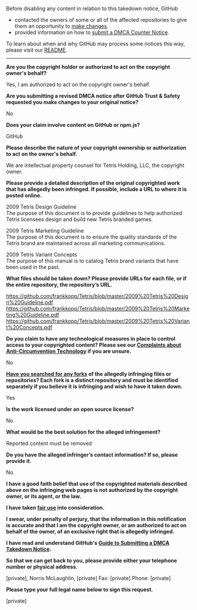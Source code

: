 Before disabling any content in relation to this takedown notice, GitHub
- contacted the owners of some or all of the affected repositories to give them an opportunity to [make changes](https://docs.github.com/en/github/site-policy/dmca-takedown-policy#a-how-does-this-actually-work).
- provided information on how to [submit a DMCA Counter Notice](https://docs.github.com/en/articles/guide-to-submitting-a-dmca-counter-notice).

To learn about when and why GitHub may process some notices this way, please visit our [README](https://github.com/github/dmca/blob/master/README.md#anatomy-of-a-takedown-notice).

---

**Are you the copyright holder or authorized to act on the copyright owner's behalf?**

Yes, I am authorized to act on the copyright owner's behalf.

**Are you submitting a revised DMCA notice after GitHub Trust & Safety requested you make changes to your original notice?**

No

**Does your claim involve content on GitHub or npm.js?**

GitHub

**Please describe the nature of your copyright ownership or authorization to act on the owner's behalf.**

We are intellectual property counsel for Tetris Holding, LLC, the copyright owner.

**Please provide a detailed description of the original copyrighted work that has allegedly been infringed. If possible, include a URL to where it is posted online.**

2009 Tetris Design Guideline  
The purpose of this document is to provide guidelines to help authorized Tetris licensees design and build new Tetris branded games.

2009 Tetris Marketing Guideline  
The purpose of this document is to ensure the quality standards of the Tetris brand are maintained across all marketing communications.

2009 Tetris Variant Concepts  
The purpose of this manual is to catalog Tetris brand variants that have been used in the past.

**What files should be taken down? Please provide URLs for each file, or if the entire repository, the repository’s URL.**

https://github.com/frankkopp/Tetris/blob/master/2009%20Tetris%20Design%20Guideline.pdf  
https://github.com/frankkopp/Tetris/blob/master/2009%20Tetris%20Marketing%20Guideline.pdf  
https://github.com/frankkopp/Tetris/blob/master/2009%20Tetris%20Variant%20Concepts.pdf

**Do you claim to have any technological measures in place to control access to your copyrighted content? Please see our <a href="https://docs.github.com/articles/guide-to-submitting-a-dmca-takedown-notice#complaints-about-anti-circumvention-technology">Complaints about Anti-Circumvention Technology</a> if you are unsure.**

No

**<a href="https://docs.github.com/articles/dmca-takedown-policy#b-what-about-forks-or-whats-a-fork">Have you searched for any forks</a> of the allegedly infringing files or repositories? Each fork is a distinct repository and must be identified separately if you believe it is infringing and wish to have it taken down.**

Yes

**Is the work licensed under an open source license?**

No

**What would be the best solution for the alleged infringement?**

Reported content must be removed

**Do you have the alleged infringer’s contact information? If so, please provide it.**

No.

**I have a good faith belief that use of the copyrighted materials described above on the infringing web pages is not authorized by the copyright owner, or its agent, or the law.**

**I have taken <a href="https://www.lumendatabase.org/topics/22">fair use</a> into consideration.**

**I swear, under penalty of perjury, that the information in this notification is accurate and that I am the copyright owner, or am authorized to act on behalf of the owner, of an exclusive right that is allegedly infringed.**

**I have read and understand GitHub's <a href="https://docs.github.com/articles/guide-to-submitting-a-dmca-takedown-notice/">Guide to Submitting a DMCA Takedown Notice</a>.**

**So that we can get back to you, please provide either your telephone number or physical address.**

[private], Norris McLaughlin, [private] Fax: [private] Phone: [private]

**Please type your full legal name below to sign this request.**

[private]

